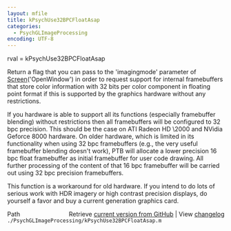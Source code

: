 ```yaml
---
layout: mfile
title: kPsychUse32BPCFloatAsap
categories:
  - PsychGLImageProcessing
encoding: UTF-8
---
```


rval = kPsychUse32BPCFloatAsap

Return a flag that you can pass to the 'imagingmode' parameter of
[Screen](/docs/Screen)('OpenWindow') in order to request support for internal
framebuffers that store color information with 32 bits per color
component in floating point format if this is supported by the graphics
hardware without any restrictions.

If you hardware is able to support all its functions (especially
framebuffer blending) without restrictions then all framebuffers will be
configured to 32 bpc precision. This should be the case on ATI Radeon HD
\2000 and NVidia Geforce 8000 hardware. On older hardware, which is limited
in its functionality when using 32 bpc framebuffers (e.g., the very
useful framebuffer blending doesn't work), PTB will allocate a lower
precision 16 bpc float framebuffer as initial framebuffer for user code
drawing. All further processing of the content of that 16 bpc framebuffer
will be carried out using 32 bpc precision framebuffers.

This function is a workaround for old hardware. If you intend to do lots
of serious work with HDR imagery or high contrast precision displays, do
yourself a favor and buy a current generation graphics card.



<div class="code_header" style="text-align:right;">
  <span style="float:left;">Path&nbsp;&nbsp;</span> <span class="counter">Retrieve <a href=
  "https://raw.github.com/Psychtoolbox-3/Psychtoolbox-3/beta/./PsychGLImageProcessing/kPsychUse32BPCFloatAsap.m">current version from GitHub</a> | View <a href=
  "https://github.com/Psychtoolbox-3/Psychtoolbox-3/commits/beta/./PsychGLImageProcessing/kPsychUse32BPCFloatAsap.m">changelog</a></span>
</div>
<div class="code">
  <code>./PsychGLImageProcessing/kPsychUse32BPCFloatAsap.m</code>
</div>

